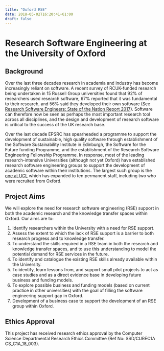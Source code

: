 ```yaml
---
title: "Oxford RSE"
date: 2018-05-02T16:20:41+01:00
draft: false
---
```


# Research Software Engineering at the University of Oxford

## Background

Over the last three decades research in academia and industry has become increasingly reliant on software.
A recent survey of RCUK-funded research being undertaken in 15 Russell Group universities found that 92% of researchers used research software, 67% reported that it was fundamental to their research, and 56% said they developed their own software (See [Research Software Engineers: State of the Nation Report 2017](https://zenodo.org/record/495360#.WgLtWmh-o2w)).
Software can therefore now be seen as perhaps the most important research tool across all disciplines, and the design and development of research software is critical to the success of the UK research base.

Over the last decade EPSRC has spearheaded a programme to support the development of sustainable, high quality software through establishment of the Software Sustainability Institute in Edinburgh, the Software for the Future funding Programme, and the establishment of the Research Software Engineering Fellowship Programme.
In response, most of the leading research-intensive Universities (although not yet Oxford) have established research software engineering groups to support the development of academic software within their institutions.
The largest such group is the [one at UCL](http://www.ucl.ac.uk/research-it-services/research-software-development) which has expanded to ten permanent staff, including two who were recruited from Oxford.


## Project Aims

We will explore the need for research software engineering (RSE) support in both the academic research and the knowledge transfer spaces within Oxford.
Our aims are to:

1. Identify researchers within the University with a need for RSE support.
1. Assess the extent to which the lack of RSE support is a barrier to both research progress and to knowledge transfer.
1. To understand the skills required in a RSE team in both the research and knowledge transfer spaces, and to use this understanding to model the potential demand for RSE services in the future.
1. To identify and catalogue the existing RSE skills already available within the University.
1. To identify, learn lessons from, and support small pilot projects to act as case studies and as a direct evidence base in developing future business and funding models.
1. To explore possible business and funding models (based on current practice in other universities) with the goal of filling the software engineering support gap in Oxford.
1. Development of a business case to support the development of an RSE group within Oxford.


## Ethics Approval

This project has received research ethics approval by the Computer Science Departmental Research Ethics Committee (Ref No: SSD/CUREC1A CS_C1A_18_003).
